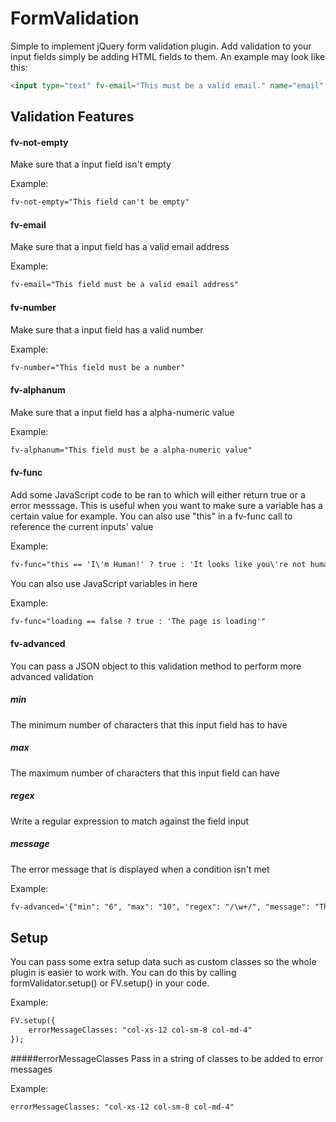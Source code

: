 # FormValidation
Simple to implement jQuery form validation plugin. Add validation to your input fields simply be adding HTML fields to them. An example may look like this:
```HTML
<input type="text" fv-email="This must be a valid email." name="email" placeholder="Email">
```

## Validation Features

#### fv-not-empty
Make sure that a input field isn't empty

Example:
```HTML
fv-not-empty="This field can't be empty"
```

#### fv-email
Make sure that a input field has a valid email address

Example:
```HTML
fv-email="This field must be a valid email address"
```

#### fv-number
Make sure that a input field has a valid number

Example:
```HTML
fv-number="This field must be a number"
```

#### fv-alphanum
Make sure that a input field has a alpha-numeric value

Example:
```HTML
fv-alphanum="This field must be a alpha-numeric value"
```

#### fv-func
Add some JavaScript code to be ran to which will either return true or a error messsage. This is useful when you want to make sure a variable has a certain value for example. You can also use "this" in a fv-func call to reference the current inputs' value

Example:
```HTML
fv-func="this == 'I\'m Human!' ? true : 'It looks like you\'re not human'"
```

You can also use JavaScript variables in here

Example:
```HTML
fv-func="loading == false ? true : 'The page is loading'"
```

#### fv-advanced
You can pass a JSON object to this validation method to perform more advanced validation
##### min
The minimum number of characters that this input field has to have
##### max
The maximum number of characters that this input field can have
##### regex
Write a regular expression to match against the field input
##### message
The error message that is displayed when a condition isn't met

Example:
```HTML
fv-advanced='{"min": "6", "max": "10", "regex": "/\w+/", "message": "This value must be at least 6 characters long."}'
```

## Setup
You can pass some extra setup data such as custom classes so the whole plugin is easier to work with. You can do this by calling formValidator.setup() or FV.setup() in your code.

Example:
```HTML
FV.setup({
    errorMessageClasses: "col-xs-12 col-sm-8 col-md-4"
});
```

#####errorMessageClasses
Pass in a string of classes to be added to error messages

Example:
```HTML
errorMessageClasses: "col-xs-12 col-sm-8 col-md-4"
```
